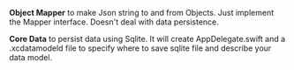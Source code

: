 **Object Mapper** to make Json string to and from Objects. Just implement the Mapper interface.
Doesn't deal with data persistence.

**Core Data** to persist data using Sqlite.
It will create AppDelegate.swift and a .xcdatamodeld file to specify where to save sqlite file and describe your data model.
